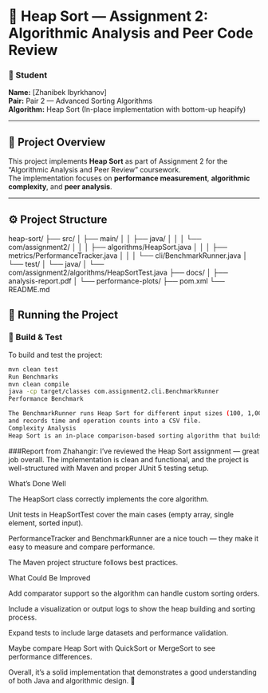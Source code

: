 # 🧮 Heap Sort — Assignment 2: Algorithmic Analysis and Peer Code Review

### 👤 Student
**Name:** [Zhanibek Ibyrkhanov]  
**Pair:** Pair 2 — Advanced Sorting Algorithms  
**Algorithm:** Heap Sort (In-place implementation with bottom-up heapify)

---

## 📘 Project Overview

This project implements **Heap Sort** as part of Assignment 2 for the “Algorithmic Analysis and Peer Review” coursework.  
The implementation focuses on **performance measurement**, **algorithmic complexity**, and **peer analysis**.

---

## ⚙️ Project Structure

heap-sort/
├── src/
│ ├── main/
│ │ ├── java/
│ │ │ └── com/assignment2/
│ │ │ ├── algorithms/HeapSort.java
│ │ │ ├── metrics/PerformanceTracker.java
│ │ │ └── cli/BenchmarkRunner.java
│ └── test/
│ └── java/
│ └── com/assignment2/algorithms/HeapSortTest.java
├── docs/
│ ├── analysis-report.pdf
│ └── performance-plots/
├── pom.xml
└── README.md
## 🚀 Running the Project

### 🧩 Build & Test
To build and test the project:
```bash
mvn clean test
Run Benchmarks
mvn clean compile
java -cp target/classes com.assignment2.cli.BenchmarkRunner
Performance Benchmark

The BenchmarkRunner runs Heap Sort for different input sizes (100, 1,000, 10,000, 100,000)
and records time and operation counts into a CSV file.
Complexity Analysis
Heap Sort is an in-place comparison-based sorting algorithm that builds a heap and repeatedly extracts the maximum element.
``` 
###Report from Zhahangir:
I’ve reviewed the Heap Sort assignment — great job overall.
The implementation is clean and functional, and the project is well-structured with Maven and proper JUnit 5 testing setup.

What’s Done Well

The HeapSort class correctly implements the core algorithm.

Unit tests in HeapSortTest cover the main cases (empty array, single element, sorted input).

PerformanceTracker and BenchmarkRunner are a nice touch — they make it easy to measure and compare performance.

The Maven project structure follows best practices.

What Could Be Improved

Add comparator support so the algorithm can handle custom sorting orders.

Include a visualization or output logs to show the heap building and sorting process.

Expand tests to include large datasets and performance validation.

Maybe compare Heap Sort with QuickSort or MergeSort to see performance differences.

Overall, it’s a solid implementation that demonstrates a good understanding of both Java and algorithmic design. 💪
